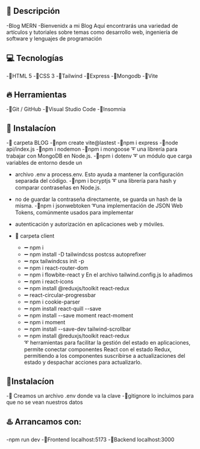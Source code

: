 
## 🌈  Descripción
-Blog MERN
-Bienvenidx a mi Blog
Aquí encontrarás una variedad de artículos y tutoriales sobre temas como desarrollo web, 
ingeniería de software y lenguajes de programación


## 💻 Tecnologías 
-🔹HTML 5
-🔹CSS 3
-🔹Tailwind
-🔹Express
-🔹Mongodb
-🔹Vite

## 🔥 Herramientas
-🔹Git / GitHub
-🔹Visual Studio Code
-🔹Insomnia

## 🚀 Instalacíon
-🔸  carpeta BLOG
-🔹npm create vite@lastest
-🔹npm i express
-🔹node api/index.js
-🔹npm i nodemon
-🔹npm i mongoose ➰ una librería para trabajar con MongoDB en Node.js. 
-🔹npm i dotenv ➰ un módulo que carga variables de entorno desde un 
-    archivo .env a process.env. Esto ayuda a mantener la configuración separada del código.
-🔹npm i bcryptjs ➰ una librería para hash y comparar contraseñas en Node.js.
-    no de guardar la contraseña directamente, se guarda un hash de la misma. 
-🔹npm i jsonwebtoken ➰una implementación de JSON Web Tokens, comúnmente usados para implementar 
-    autenticación y autorización en aplicaciones web y móviles.



- 🔸 carpeta client
  - ➖ npm i
  - ➖ npm install -D tailwindcss postcss autoprefixer
  - ➖ npx tailwindcss init -p
  - ➖ npm i react-router-dom
  - ➖ npm i flowbite-react y En el archivo tailwind.config.js lo añadimos
  - ➖ npm i react-icons
  - ➖ npm install @reduxjs/toolkit react-redux  
  - ➖ react-circular-progressbar  
  - ➖ npm i cookie-parser 
  - ➖ npm install react-quill --save    
  - ➖ npm install --save moment react-moment 
  - ➖ npm i moment   
  - ➖ npm install --save-dev tailwind-scrollbar
  - ➖ npm install @reduxjs/toolkit react-redux  
   ➰ herramientas para facilitar la gestión del estado en aplicaciones, permite conectar componentes React con el estado Redux, permitiendo a los componentes suscribirse a actualizaciones del estado y despachar acciones para actualizarlo.



## 🚨Instalacíon
-🔹 Creamos un archivo .env donde va la clave
-🔹gitignore lo incluimos para que no se vean nuestros datos 

  
## ♨️ Arrancamos con:

 -npm run  dev 
-🔹Frontend  localhost:5173
-🔹Backend localhost:3000